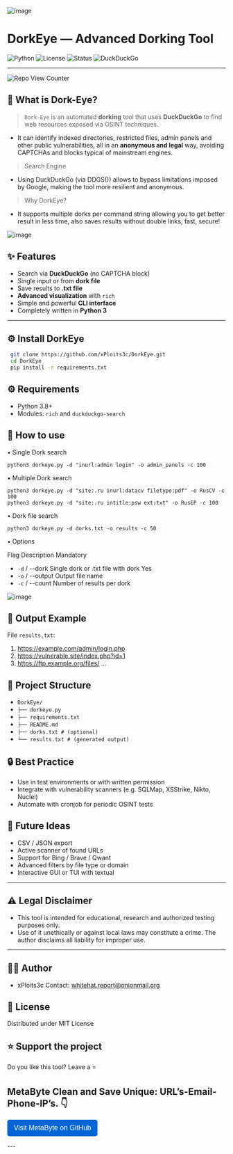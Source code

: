 ![image](https://github.com/user-attachments/assets/989dc234-2c32-4280-9165-42ebd87b53bc)

# DorkEye — Advanced Dorking Tool 
![Python](https://img.shields.io/badge/python-3.8%2B-blue.svg) 
![License](https://img.shields.io/badge/license-MIT-green.svg) 
![Status](https://img.shields.io/badge/status-Stable-brightgreen.svg) 
![DuckDuckGo](https://img.shields.io/badge/search-DuckDuckGo-orange.svg)

---
![Repo View Counter](https://profile-counter.glitch.me/DorkEye/count.svg)
## 🧠 What is Dork-Eye?

> `Dork-Eye` is an automated **dorking** tool that uses **DuckDuckGo** to find web resources exposed via OSINT techniques.
-  It can identify indexed directories, restricted files, admin panels and other public vulnerabilities, all in an **anonymous and legal** way, avoiding CAPTCHAs and blocks typical of mainstream engines.
> Search Engine
-  Using DuckDuckGo (via DDGS()) allows to bypass limitations imposed by Google, making the tool more resilient and anonymous.
> Why DorkEye?
-  It supports multiple dorks per command string allowing you to get better result in less time, also saves results without double links, fast, secure!

![image](https://github.com/user-attachments/assets/fcfced00-9c36-4f55-b1a7-34b7fa76096a)

## ✨ Features

- Search via **DuckDuckGo** (no CAPTCHA block)
- Single input or from **dork file**
- Save results to **.txt file**
- **Advanced visualization** with `rich`
- Simple and powerful **CLI interface**
- Completely written in **Python 3**

---

## ⚙️ Install DorkEye 
```bash
 git clone https://github.com/xPloits3c/DorkEye.git
 cd DorkEye
 pip install -r requirements.txt
```
## ⚙️ Requirements

- Python 3.8+
- Modules:
 `rich` and `duckduckgo-search`

## 🚀 How to use

•  Single Dork search
```
python3 dorkeye.py -d "inurl:admin login" -o admin_panels -c 100
```
•  Multiple Dork search
```
python3 dorkeye.py -d "site:.ru inurl:datacv filetype:pdf" -o RusCV -c 100
python3 dorkeye.py -d "site:.ru intitle:psw ext:txt" -o RusEP -c 100
```
•  Dork file search
```
python3 dorkeye.py -d dorks.txt -o results -c 50
```
•  Options

Flag Description Mandatory

 - `-d` / --dork Single dork or .txt file with dork Yes
 - `-o` / --output Output file name
 - `-c` / --count Number of results per dork 

![image](https://github.com/user-attachments/assets/7df8b28a-c02e-40cf-a85f-96ca395bccb2)

## 📂 Output Example
 File `results.txt`:

1. https://example.com/admin/login.php
2. https://vulnerable.site/index.php?id=1
3. https://ftp.example.org/files/
...

## 📌 Project Structure

- `DorkEye/`
- `├── dorkeye.py`
- `├── requirements.txt`
- `├── README.md`
- `├── dorks.txt # (optional)`
- `└── results.txt # (generated output)`

## 🔒 Best Practice
- Use in test environments or with written permission
- Integrate with vulnerability scanners (e.g. SQLMap, XSStrike, Nikto, Nuclei)
- Automate with cronjob for periodic OSINT tests

## 🧩 Future Ideas
- CSV / JSON export
- Active scanner of found URLs
- Support for Bing / Brave / Qwant
- Advanced filters by file type or domain
- Interactive GUI or TUI with textual

---

## ⚠️ Legal Disclaimer

- This tool is intended for educational, research and authorized testing purposes only.
-  Use of it unethically or against local laws may constitute a crime. The author disclaims all liability for improper use.

---


## 🧑‍💻 Author

- xPloits3c
Contact: whitehat.report@onionmail.org

## 📜 License
Distributed under MIT License

## ⭐ Support the project
Do you like this tool? Leave a ⭐

## **MetaByte** Clean and Save Unique: URL’s-Email-Phone-IP’s. 👇
<p><a href="https://github.com/xPloits3c/MetaByte" target="_blank">
  <button style="padding:10px 15px; font-size:16px; background-color:#0366d6; color:white; border:none; border-radius:5px;">
    Visit MetaByte on GitHub
  </button>
</a></p>
---
